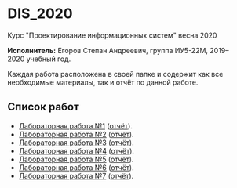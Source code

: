 # DIS_2020
 Курс "Проектирование информационных систем" весна 2020

**Исполнитель:** Егоров Степан Андреевич, группа ИУ5-22М, 2019–2020&nbsp;учебный год.

Каждая работа расположена в&nbsp;своей папке и содержит как все необходимые материалы, так и отчёт по&nbsp;данной работе.

## Список работ
* [Лабораторная работа №1](./tensorflow/lab1) ([отчёт](./tensorflow/lab1/DIS_LR1.pdf)).
* [Лабораторная работа №2](./tensorflow/lab2) ([отчёт](./tensorflow/lab2/DIS_lr2.pdf)).
* [Лабораторная работа №3](./tensorflow/lab3) ([отчёт](./tensorflow/lab3/DIS_LR3.pdf)).
* [Лабораторная работа №4](./tensorflow/lab4) ([отчёт](./tensorflow/lab4/DIS_LR4.pdf)).
* [Лабораторная работа №5](./tensorflow/lab5) ([отчёт](./tensorflow/lab5/DIS_lr5.pdf)).
* [Лабораторная работа №6](./tensorflow/lab6) ([отчёт](./tensorflow/lab6/DIS_lr6.pdf)).
* [Лабораторная работа №7](./tensorflow/lab7) ([отчёт](./tensorflow/lab7/DIS_lr7.pdf)).